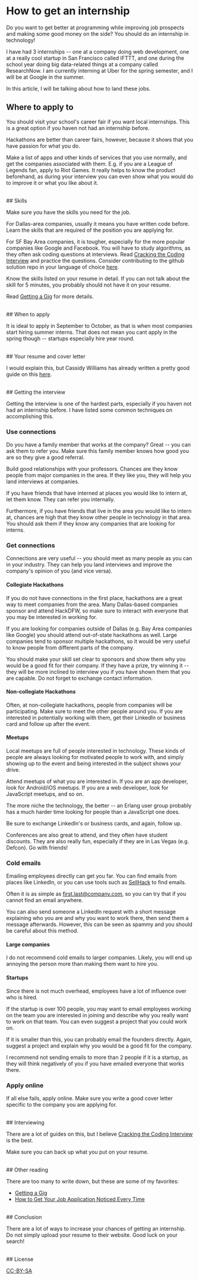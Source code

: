# How to get an internship

Do you want to get better at programming while improving job prospects and making some good money on the side? You should do an internship in technology!

I have had 3 internships -- one at a company doing web development, one at a really cool startup in San Francisco called IFTTT, and one during the school year doing big data-related things at a company called ResearchNow. I am currently interning at Uber for the spring semester, and I will be at Google in the summer.

In this article, I will be talking about how to land these jobs.

## Where to apply to

You should visit your school's career fair if you want local internships. This is a great option if you haven not had an internship before.

Hackathons are better than career fairs, however, because it shows that you have passion for what you do.

Make a list of apps and other kinds of services that you use normally, and get the companies associated with them. E.g. if you are a League of Legends fan, apply to Riot Games. It really helps to know the product beforehand, as during your interview you can even show what you would do to improve it or what you like about it.

<br>
## Skills

Make sure you have the skills you need for the job.

For Dallas-area companies, usually it means you have written code before. Learn the skills that are required of the position you are applying for.

For SF Bay Area companies, it is tougher, especially for the more popular companies like Google and Facebook. You will have to study algorithms, as they often ask coding questions at interviews. Read [Cracking the Coding Interview][ctci] and practice the questions. Consider contributing to the github solution repo in your language of choice [here](https://github.com/gaylemcd/ctci).

Know the skills listed on your resume in detail. If you can not talk about the skill for 5 minutes, you probably should not have it on your resume.

Read [Getting a Gig][getting-a-gig] for more details.

<br>
## When to apply

It is ideal to apply in September to October, as that is when most companies start hiring summer interns. That does not mean you cant apply in the spring though -- startups especially hire year round.

<br>
## Your resume and cover letter

I would explain this, but Cassidy Williams has already written a pretty good guide on this [here][getting-a-gig].

<br>
## Getting the interview

Getting the interview is one of the hardest parts, especially if you haven not had an internship before. I have listed some common techniques on accomplishing this.

### Use connections

Do you have a family member that works at the company? Great -- you can ask them to refer you. Make sure this family member knows how good you are so they give a good referral.

Build good relationships with your professors. Chances are they know people from major companies in the area. If they like you, they will help you land interviews at companies.

If you have friends that have interned at places you would like to intern at, let them know. They can refer you internally.

Furthermore, if you have friends that live in the area you would like to intern at, chances are high that they know other people in technology in that area. You should ask them if they know any companies that are looking for interns.

### Get connections

Connections are very useful -- you should meet as many people as you can in your industry. They can help you land interviews and improve the company's opinion of you (and vice versa).

#### Collegiate Hackathons

If you do not have connections in the first place, hackathons are a great way to meet companies from the area. Many Dallas-based companies sponsor and attend HackDFW, so make sure to interact with everyone that you may be interested in working for.

If you are looking for companies outside of Dallas (e.g. Bay Area companies like Google) you should attend out-of-state hackathons as well. Large companies tend to sponsor multiple hackathons, so it would be very useful to know people from different parts of the company.

You should make your skill set clear to sponsors and show them why you would be a good fit for their company. If they have a prize, try winning it -- they will be more inclined to interview you if you have shown them that you are capable. Do not forget to exchange contact information.

#### Non-collegiate Hackathons

Often, at non-collegiate hackathons, people from companies will be participating. Make sure to meet the other people around you. If you are interested in potentially working with them, get their LinkedIn or business card and follow up after the event.

#### Meetups

Local meetups are full of people interested in technology. These kinds of people are always looking for motivated people to work with, and simply showing up to the event and being interested in the subject shows your drive.

Attend meetups of what you are interested in. If you are an app developer, look for Android/iOS meetups. If you are a web developer, look for JavaScript meetups, and so on.

The more niche the technology, the better -- an Erlang user group probably has a much harder time looking for people than a JavaScript one does.

Be sure to exchange LinkedIn's or business cards, and again, follow up.

Conferences are also great to attend, and they often have student discounts. They are also really fun, especially if they are in Las Vegas (e.g. Defcon). Go with friends!

### Cold emails

Emailing employees directly can get you far. You can find emails from places like LinkedIn, or you can use tools such as [SellHack][sellhack] to find emails.

Often it is as simple as first.last@company.com, so you can try that if you cannot find an email anywhere.

You can also send someone a LinkedIn request with a short message explaining who you are and why you want to work there, then send them a message afterwards. However, this can be seen as spammy and you should be careful about this method.

#### Large companies

I do not recommend cold emails to larger companies. Likely, you will end up annoying the person more than making them want to hire you.

#### Startups

Since there is not much overhead, employees have a lot of influence over who is hired.

If the startup is over 100 people, you may want to email employees working on the team you are interested in joining and describe why you really want to work on that team. You can even suggest a project that you could work on.

If it is smaller than this, you can probably email the founders directly. Again, suggest a project and explain why you would be a good fit for the company.

I recommend not sending emails to more than 2 people if it is a startup, as they will think negatively of you if you have emailed everyone that works there.

### Apply online

If all else fails, apply online. Make sure you write a good cover letter specific to the company you are applying for.

<br>
## Interviewing

There are a lot of guides on this, but I believe [Cracking the Coding Interview][ctci] is the best.

Make sure you can back up what you put on your resume.

<br>
## Other reading

There are too many to write down, but these are some of my favorites:

* [Getting a Gig][getting-a-gig]
* [How to Get Your Job Application Noticed Every Time](https://medium.com/life-learning/how-to-get-your-job-application-noticed-every-time-58e3030d42e5)

<br>
## Conclusion

There are a lot of ways to increase your chances of getting an internship. Do not simply upload your resume to their website. Good luck on your search!

<br>
## License

[CC-BY-SA][license]

[license]: http://creativecommons.org/licenses/by-sa/4.0/
[getting-a-gig]: https://github.com/cassidoo/getting-a-gig
[ctci]: http://www.amazon.com/gp/product/098478280X/ref=as_li_tl?ie=UTF8&camp=1789&creative=390957&creativeASIN=098478280X&linkCode=as2&tag=simian0d-20&linkId=SOAPLLSQNTVJPOOA
[sellhack]: http://sellhack.com/
